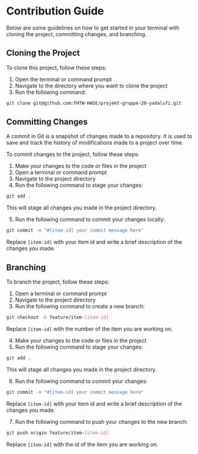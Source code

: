 # Contribution Guide

Below are some guidelines on how to get started in your terminal with cloning the project, committing changes, and branching.

## Cloning the Project

To clone this project, follow these steps:

1. Open the terminal or command prompt
2. Navigate to the directory where you want to clone the project
3. Run the following command:<br />
```sh
git clone git@github.com:FHTW-HWSE/projekt-gruppe-20-yadalufi.git
```

## Committing Changes

A commit in Git is a snapshot of changes made to a repository. It is used to save and track the history of modifications made to a project over time.

To commit changes to the project, follow these steps:

1. Make your changes to the code or files in the project
2. Open a terminal or command prompt
3. Navigate to the project directory
4. Run the following command to stage your changes:<br />
```sh
git add .
```

This will stage all changes you made in the project directory.

5. Run the following command to commit your changes locally:
```sh
git commit -m "#[item-id] your commit message here"
```

Replace `[item-id]` with your item id and write a brief description of the changes you made.

## Branching

To branch the project, follow these steps:

1. Open a terminal or command prompt
2. Navigate to the project directory
3. Run the following command to create a new branch:
```sh
git checkout -b feature/item-[item-id]
```

Replace `[item-id]` with the number of the item you are working on.

4. Make your changes to the code or files in the project
5. Run the following command to stage your changes:
```sh
git add .
```

This will stage all changes you made in the project directory.

6. Run the following command to commit your changes:
```sh
git commit -m "#[item-id] your commit message here"
```

Replace `[item-id]` with your item id and write a brief description of the changes you made.

7. Run the following command to push your changes to the new branch:
```sh
git push origin feature/item-[item-id]
```

Replace `[item-id]` with the id of the item you are working on.
